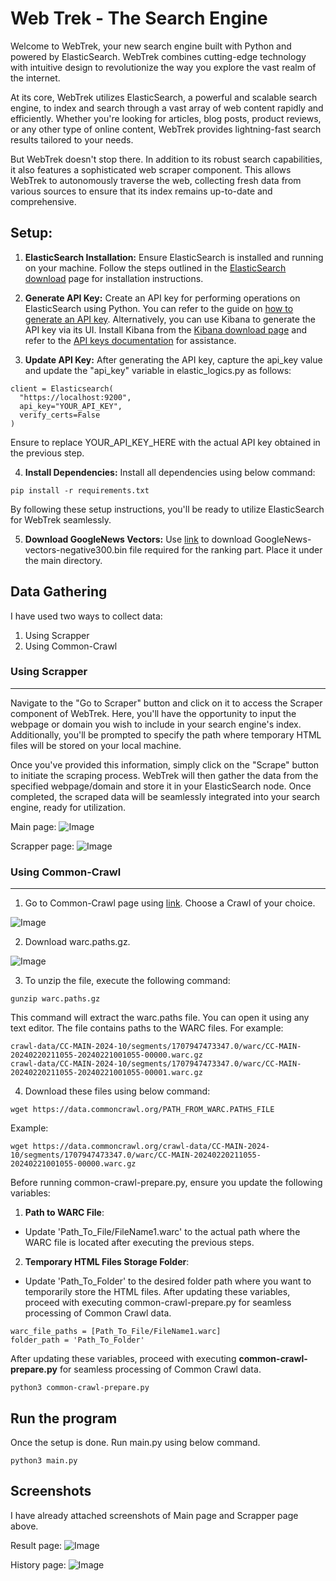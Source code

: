 # Web Trek - The Search Engine

Welcome to WebTrek, your new search engine built with Python and powered by ElasticSearch. WebTrek combines cutting-edge technology with intuitive design to revolutionize the way you explore the vast realm of the internet.

At its core, WebTrek utilizes ElasticSearch, a powerful and scalable search engine, to index and search through a vast array of web content rapidly and efficiently. Whether you're looking for articles, blog posts, product reviews, or any other type of online content, WebTrek provides lightning-fast search results tailored to your needs.

But WebTrek doesn't stop there. In addition to its robust search capabilities, it also features a sophisticated web scraper component. This allows WebTrek to autonomously traverse the web, collecting fresh data from various sources to ensure that its index remains up-to-date and comprehensive.

## Setup:

1. **ElasticSearch Installation:** Ensure ElasticSearch is installed and running on your machine. Follow the steps outlined in the [ElasticSearch download](https://www.elastic.co/downloads/elasticsearch) page for installation instructions.

2. **Generate API Key:** Create an API key for performing operations on ElasticSearch using Python. You can refer to the guide on [how to generate an API key](https://www.elastic.co/guide/en/elasticsearch/reference/current/security-api-create-api-key.html). Alternatively, you can use Kibana to generate the API key via its UI. Install Kibana from the [Kibana download page](https://www.elastic.co/downloads/kibana) and refer to the [API keys documentation](https://www.elastic.co/guide/en/kibana/current/api-keys.html) for assistance. 

3. **Update API Key:** After generating the API key, capture the api_key value and update the "api_key" variable in elastic_logics.py as follows:

```
client = Elasticsearch(
  "https://localhost:9200",
  api_key="YOUR_API_KEY",
  verify_certs=False
)
```
Ensure to replace YOUR_API_KEY_HERE with the actual API key obtained in the previous step.

4. **Install Dependencies:** Install all dependencies using below command:

```
pip install -r requirements.txt
```

By following these setup instructions, you'll be ready to utilize ElasticSearch for WebTrek seamlessly.

5. **Download GoogleNews Vectors:** Use [link](https://drive.google.com/file/d/14vA7pvQ-HLbNR9NyYg8TNc6xiaCU5PJ4/view?usp=sharing) to download GoogleNews-vectors-negative300.bin file required for the ranking part. Place it under the main directory.

## Data Gathering
I have used two ways to collect data:
1. Using Scrapper
2. Using Common-Crawl
### Using Scrapper
---

Navigate to the "Go to Scraper" button and click on it to access the Scraper component of WebTrek. Here, you'll have the opportunity to input the webpage or domain you wish to include in your search engine's index. Additionally, you'll be prompted to specify the path where temporary HTML files will be stored on your local machine.

Once you've provided this information, simply click on the "Scrape" button to initiate the scraping process. WebTrek will then gather the data from the specified webpage/domain and store it in your ElasticSearch node. Once completed, the scraped data will be seamlessly integrated into your search engine, ready for utilization.

Main page:
![Image](/content/images/scrapper-image-1.png)

Scrapper page:
![Image](/content/images/scrapper-image-2.png)

### Using Common-Crawl
---
1. Go to Common-Crawl page using [link](https://commoncrawl.org/get-started). Choose a Crawl of your choice.

![Image](/content/images/common-crawl-home.png)

2. Download warc.paths.gz.

![Image](/content/images/common-crawl-warc.png)

3. To unzip the file, execute the following command:
```
gunzip warc.paths.gz
```
This command will extract the warc.paths file. You can open it using any text editor. The file contains paths to the WARC files. For example:
```
crawl-data/CC-MAIN-2024-10/segments/1707947473347.0/warc/CC-MAIN-20240220211055-20240221001055-00000.warc.gz
crawl-data/CC-MAIN-2024-10/segments/1707947473347.0/warc/CC-MAIN-20240220211055-20240221001055-00001.warc.gz
```
4. Download these files using below command:
```
wget https://data.commoncrawl.org/PATH_FROM_WARC.PATHS_FILE
```
Example:
```
wget https://data.commoncrawl.org/crawl-data/CC-MAIN-2024-10/segments/1707947473347.0/warc/CC-MAIN-20240220211055-20240221001055-00000.warc.gz
```

Before running common-crawl-prepare.py, ensure you update the following variables:

1. **Path to WARC File**:
- Update 'Path_To_File/FileName1.warc' to the actual path where the WARC file is located after executing the previous steps.
2. **Temporary HTML Files Storage Folder**:
- Update 'Path_To_Folder' to the desired folder path where you want to temporarily store the HTML files.
After updating these variables, proceed with executing common-crawl-prepare.py for seamless processing of Common Crawl data.

```
warc_file_paths = [Path_To_File/FileName1.warc]
folder_path = 'Path_To_Folder'
```
After updating these variables, proceed with executing **common-crawl-prepare.py** for seamless processing of Common Crawl data.
```
python3 common-crawl-prepare.py
```

## Run the program
Once the setup is done. Run main.py using below command.
```
python3 main.py
```

## Screenshots

I have already attached screenshots of Main page and Scrapper page above.


Result page:
![Image](/content/images/result-page.png)


History page:
![Image](/content/images/history-page.png)